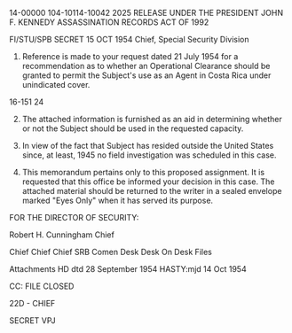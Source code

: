 14-00000
104-10114-10042
2025 RELEASE UNDER THE PRESIDENT JOHN F. KENNEDY ASSASSINATION RECORDS ACT OF 1992

FI/STU/SPB
SECRET
15 OCT 1954
Chief, Special Security Division

1.  Reference is made to your request dated 21 July 1954
for a recommendation as to whether an Operational Clearance
should be granted to permit the Subject's use as an Agent in
Costa Rica under unindicated cover.

16-151
24

2.  The attached information is furnished as an aid in
determining whether or not the Subject should be used in the
requested capacity.

3.  In view of the fact that Subject has resided outside
the United States since, at least, 1945 no field investigation
was scheduled in this case.

4.  This memorandum pertains only to this proposed
assignment. It is requested that this office be informed
your decision in this case. The attached material should be
returned to the writer in a sealed envelope marked "Eyes Only"
when it has served its purpose.

FOR THE DIRECTOR OF SECURITY:

Robert H. Cunningham
Chief

Chief
Chief
Chief SRB
Comen Desk
Desk
On Desk
Files

Attachments
HD dtd 28 September 1954
HASTY:mjd 14 Oct 1954

CC:
FILE
CLOSED

22D - CHIEF

SECRET
VPJ
